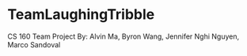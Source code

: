 # TeamLaughingTribble
CS 160 Team Project
By: Alvin Ma, Byron Wang, Jennifer Nghi Nguyen, Marco Sandoval

